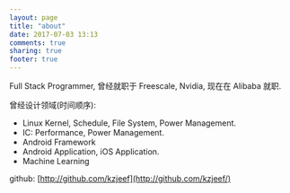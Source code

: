 ```yaml
---
layout: page
title: "about"
date: 2017-07-03 13:13
comments: true
sharing: true
footer: true
---
```


Full Stack Programmer, 曾经就职于 Freescale, Nvidia, 现在在 Alibaba 就职.

曾经设计领域(时间顺序):

* Linux Kernel, Schedule, File System, Power Management.
* IC: Performance, Power Management.
* Android Framework
* Android Application, iOS Application.
* Machine Learning

github: 
[http://github.com/kzjeef](http://github.com/kzjeef/)


